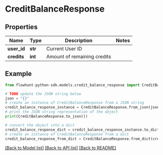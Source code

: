 # CreditBalanceResponse


## Properties

Name | Type | Description | Notes
------------ | ------------- | ------------- | -------------
**user_id** | **str** | Current User ID | 
**credits** | **int** | Amount of remaining credits | 

## Example

```python
from flowhunt-python-sdk.models.credit_balance_response import CreditBalanceResponse

# TODO update the JSON string below
json = "{}"
# create an instance of CreditBalanceResponse from a JSON string
credit_balance_response_instance = CreditBalanceResponse.from_json(json)
# print the JSON string representation of the object
print(CreditBalanceResponse.to_json())

# convert the object into a dict
credit_balance_response_dict = credit_balance_response_instance.to_dict()
# create an instance of CreditBalanceResponse from a dict
credit_balance_response_from_dict = CreditBalanceResponse.from_dict(credit_balance_response_dict)
```
[[Back to Model list]](../README.md#documentation-for-models) [[Back to API list]](../README.md#documentation-for-api-endpoints) [[Back to README]](../README.md)


